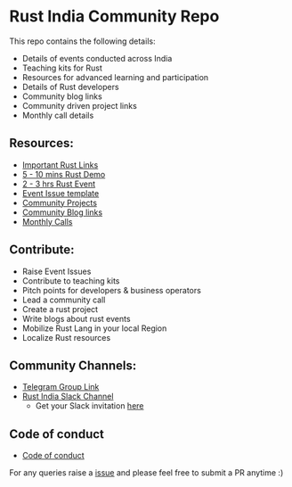 # Rust India Community Repo

This repo contains the following details:

* Details of events conducted across India
* Teaching kits for Rust
* Resources for advanced learning and participation
* Details of Rust developers
* Community blog links
* Community driven project links
* Monthly call details

## Resources: 

* [Important Rust Links](/Important_links.md)
* [5 - 10 mins Rust Demo](/short_demo)
* [2 - 3 hrs Rust Event](/long_demo)
* [Event Issue template](/Event_issue_format.md)
* [Community Projects](/community_projects.md)
* [Community Blog links](/community_blog.md)
* [Monthly Calls](/monthly_calls.md)

## Contribute:

* Raise Event Issues
* Contribute to teaching kits
* Pitch points for developers & business operators
* Lead a community call
* Create a rust project
* Write blogs about rust events
* Mobilize Rust Lang in your local Region
* Localize Rust resources

## Community Channels: 
* [Telegram Group Link](https://t.me/RustIndia)
* [Rust India Slack Channel](https://rustindia.slack.com) 
  - Get your Slack invitation [here](http://rustindia.herokuapp.com/) 

## Code of conduct
* [Code of conduct](/code_of_conduct.md)

For any queries raise a [issue](https://github.com/MozillaIndia/RustIndia/issues) and please feel free to submit a PR anytime :) 
